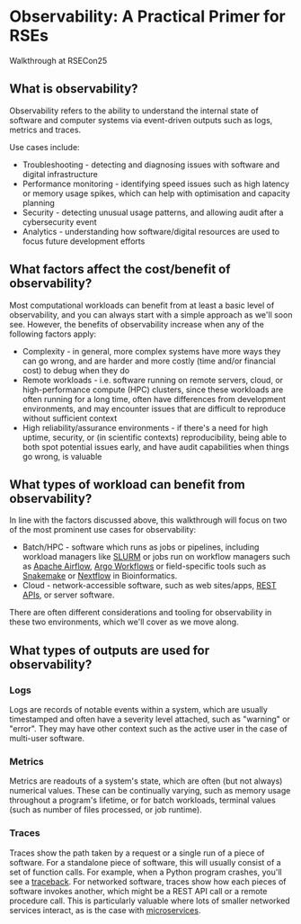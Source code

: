 # Observability: A Practical Primer for RSEs

Walkthrough at RSECon25

## What is observability?

Observability refers to the ability to understand the internal state of software and computer systems via event-driven outputs such as logs, metrics and traces.

Use cases include:

- Troubleshooting - detecting and diagnosing issues with software and digital infrastructure
- Performance monitoring - identifying speed issues such as high latency or memory usage spikes, which can help with optimisation and capacity planning
- Security - detecting unusual usage patterns, and allowing audit after a cybersecurity event
- Analytics - understanding how software/digital resources are used to focus future development efforts

## What factors affect the cost/benefit of observability?

Most computational workloads can benefit from at least a basic level of observability, and you can always start with a simple approach as we'll soon see. However, the benefits of observability increase when any of the following factors apply:

- Complexity - in general, more complex systems have more ways they can go wrong, and are harder and more costly (time and/or financial cost) to debug when they do
- Remote workloads - i.e. software running on remote servers, cloud, or high-performance compute (HPC) clusters, since these workloads are often running for a long time, often have differences from development environments, and may encounter issues that are difficult to reproduce without sufficient context
- High reliability/assurance environments - if there's a need for high uptime, security, or (in scientific contexts) reproducibility, being able to both spot potential issues early, and have audit capabilities when things go wrong, is valuable

## What types of workload can benefit from observability?

In line with the factors discussed above, this walkthrough will focus on two of the most prominent use cases for observability:

- Batch/HPC - software which runs as jobs or pipelines, including workload managers like [SLURM](https://slurm.schedmd.com/) or jobs run on workflow managers such as [Apache Airflow](https://airflow.apache.org/), [Argo Workflows](https://argoproj.github.io/workflows/) or field-specific tools such as [Snakemake](https://snakemake.readthedocs.io/en/stable/) or [Nextflow](https://www.nextflow.io/) in Bioinformatics.
- Cloud - network-accessible software, such as web sites/apps, [REST APIs](https://www.ibm.com/think/topics/rest-apis), or server software.

There are often different considerations and tooling for observability in these two environments, which we'll cover as we move along.

## What types of outputs are used for observability?

### Logs

Logs are records of notable events within a system, which are usually timestamped and often have a severity level attached, such as "warning" or "error". They may have other context such as the active user in the case of multi-user software.

### Metrics

Metrics are readouts of a system's state, which are often (but not always) numerical values. These can be continually varying, such as memory usage throughout a program's lifetime, or for batch workloads, terminal values (such as number of files processed, or job runtime).

### Traces

Traces show the path taken by a request or a single run of a piece of software. For a standalone piece of software, this will usually consist of a set of function calls. For example, when a Python program crashes, you'll see a [traceback](https://www.pythonmorsels.com/reading-tracebacks-in-python/). For networked software, traces show how each pieces of software invokes another, which might be a REST API call or a remote procedure call. This is particularly valuable where lots of smaller networked services interact, as is the case with [microservices](https://en.wikipedia.org/wiki/Microservices).
